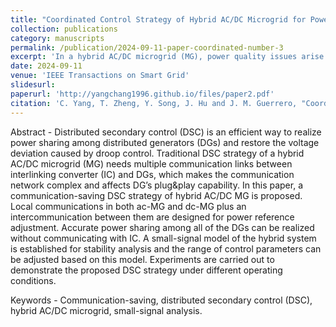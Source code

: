 ```yaml
---
title: "Coordinated Control Strategy of Hybrid AC/DC Microgrid for Power Quality Improvement Under Unbalanced AC Conditions"
collection: publications
category: manuscripts
permalink: /publication/2024-09-11-paper-coordinated-number-3
excerpt: 'In a hybrid AC/DC microgrid (MG), power quality issues arise when an unbalanced load connects to the AC subgrid, which are not confined to the AC subsystem but extend to affect the DC subsystem as well. This paper investigates the potential power quality issues caused by AC imbalance, including DC voltage fluctuation and AC current harmonics. Multiple control objectives are developed, aiming to eliminate DC fluctuation, reduce AC distortion and imbalance, and achieve negative sequence current sharing among distributed generations in the AC subgrid. To realize these control objectives, a two-layer coordinated control strategy is proposed. The first layer involves local interlinking converter (IC) control to improve the power quality of the DC subgrid, while the second layer focuses on distributed unbalance compensation control to improve the power quality of the AC subgrid. Finally, several experiments are conducted to verify the effectiveness of the proposed control strategy.'
date: 2024-09-11
venue: 'IEEE Transactions on Smart Grid'
slidesurl: 
paperurl: 'http://yangchang1996.github.io/files/paper2.pdf'
citation: 'C. Yang, T. Zheng, Y. Song, J. Hu and J. M. Guerrero, "Coordinated Control Strategy of Hybrid AC/DC Microgrid for Power Quality Improvement Under Unbalanced AC Conditions," in <i>IEEE Transactions on Smart Grid, doi: 10.1109/TSG.2024.3458388.'
---
```


Abstract - Distributed secondary control (DSC) is an efficient way to realize power sharing among distributed generators (DGs) and restore the voltage deviation caused by droop control. Traditional DSC strategy of a hybrid AC/DC microgrid (MG) needs multiple communication links between interlinking converter (IC) and DGs, which makes the communication network complex and affects DG’s plug&play capability. In this paper, a communication-saving DSC strategy of hybrid AC/DC MG is proposed. Local communications in both ac-MG and dc-MG plus an intercommunication between them are designed for power reference adjustment. Accurate power sharing among all of the DGs can be realized without communicating with IC. A small-signal model of the hybrid system is established for stability analysis and the range of control parameters can be adjusted based on this model. Experiments are carried out to demonstrate the proposed DSC strategy under different operating conditions.

Keywords - Communication-saving, distributed secondary control (DSC), hybrid AC/DC microgrid, small-signal analysis.
